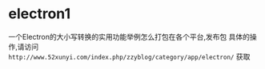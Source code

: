 # electron1
一个Electron的大小写转换的实用功能举例怎么打包在各个平台,发布包
具体的操作,请访问 `http://www.52xunyi.com/index.php/zzyblog/category/app/electron/` 获取
